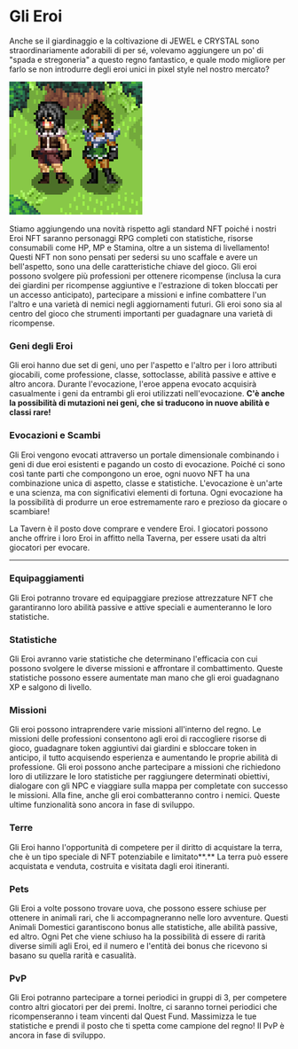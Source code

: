 # Gli Eroi

Anche se il giardinaggio e la coltivazione di JEWEL e CRYSTAL sono straordinariamente adorabili di per sé, volevamo aggiungere un po' di "spada e stregoneria" a questo regno fantastico, e quale modo migliore per farlo se non introdurre degli eroi unici in pixel style nel nostro mercato?

![](<.gitbook/assets/hero base showcase1.png>)

Stiamo aggiungendo una novità rispetto agli standard NFT poiché i nostri Eroi NFT saranno personaggi RPG completi con statistiche, risorse consumabili come HP, MP e Stamina, oltre a un sistema di livellamento! Questi NFT non sono pensati per sedersi su uno scaffale e avere un bell'aspetto, sono una delle caratteristiche chiave del gioco. Gli eroi possono svolgere più professioni per ottenere ricompense (inclusa la cura dei giardini per ricompense aggiuntive e l'estrazione di token bloccati per un accesso anticipato), partecipare a missioni e infine combattere l'un l'altro e una varietà di nemici negli aggiornamenti futuri. Gli eroi sono sia al centro del gioco che strumenti importanti per guadagnare una varietà di ricompense.

### **Geni degli Eroi**

Gli eroi hanno due set di geni, uno per l'aspetto e l'altro per i loro attributi giocabili, come professione, classe, sottoclasse, abilità passive e attive e altro ancora. Durante l'evocazione, l'eroe appena evocato acquisirà casualmente i geni da entrambi gli eroi utilizzati nell'evocazione. **C'è anche la possibilità di mutazioni nei geni, che si traducono in nuove abilità e classi rare!**

### **Evocazioni e Scambi**

Gli Eroi vengono evocati attraverso un portale dimensionale combinando i geni di due eroi esistenti e pagando un costo di evocazione. Poiché ci sono così tante parti che compongono un eroe, ogni nuovo NFT ha una combinazione unica di aspetto, classe e statistiche. L'evocazione è un'arte e una scienza, ma con significativi elementi di fortuna. Ogni evocazione ha la possibilità di produrre un eroe estremamente raro e prezioso da giocare o scambiare!

La Tavern è il posto dove comprare e vendere Eroi. I giocatori possono anche offrire i loro Eroi in affitto nella Taverna, per essere usati da altri giocatori per evocare.

****

### **Equipaggiamenti**

Gli Eroi potranno trovare ed equipaggiare preziose attrezzature NFT che garantiranno loro abilità passive e attive speciali e aumenteranno le loro statistiche.

### **Statistiche**

Gli Eroi avranno varie statistiche che determinano l'efficacia con cui possono svolgere le diverse missioni e affrontare il combattimento. Queste statistiche possono essere aumentate man mano che gli eroi guadagnano XP e salgono di livello.

### **Missioni**

Gli eroi possono intraprendere varie missioni all'interno del regno. Le missioni delle professioni consentono agli eroi di raccogliere risorse di gioco, guadagnare token aggiuntivi dai giardini e sbloccare token in anticipo, il tutto acquisendo esperienza e aumentando le proprie abilità di professione. Gli eroi possono anche partecipare a missioni che richiedono loro di utilizzare le loro statistiche per raggiungere determinati obiettivi, dialogare con gli NPC e viaggiare sulla mappa per completate con successo le missioni. Alla fine, anche gli eroi combatteranno contro i nemici. Queste ultime funzionalità sono ancora in fase di sviluppo.

### Terre

Gli Eroi hanno l'opportunità di competere per il diritto di acquistare la terra, che è un tipo speciale di NFT potenziabile e limitato\*\*.\*\* La terra può essere acquistata e venduta, costruita e visitata dagli eroi itineranti.

### Pets

Gli Eroi a volte possono trovare uova, che possono essere schiuse per ottenere in animali rari, che li accompagneranno nelle loro avventure. Questi Animali Domestici garantiscono bonus alle statistiche, alle abilità passive, ed altro. Ogni Pet che viene schiuso ha la possibilità di essere di rarità diverse simili agli Eroi, ed il numero e l'entità dei bonus che ricevono si basano su quella rarità e casualità.

### **PvP**

Gli Eroi potranno partecipare a tornei periodici in gruppi di 3, per competere contro altri giocatori per dei premi. Inoltre, ci saranno tornei periodici che ricompenseranno i team vincenti dal Quest Fund. Massimizza le tue statistiche e prendi il posto che ti spetta come campione del regno! Il PvP è ancora in fase di sviluppo.
